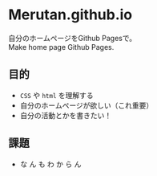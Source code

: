 # Merutan.github.io
自分のホームページをGithub Pagesで。  
Make home page Github Pages.

## 目的
 - `CSS` や `html` を理解する
 - 自分のホームページが欲しい（これ重要）
 - 自分の活動とかを書きたい！

## 課題
 - な  ん  も  わ  か  ら  ん
